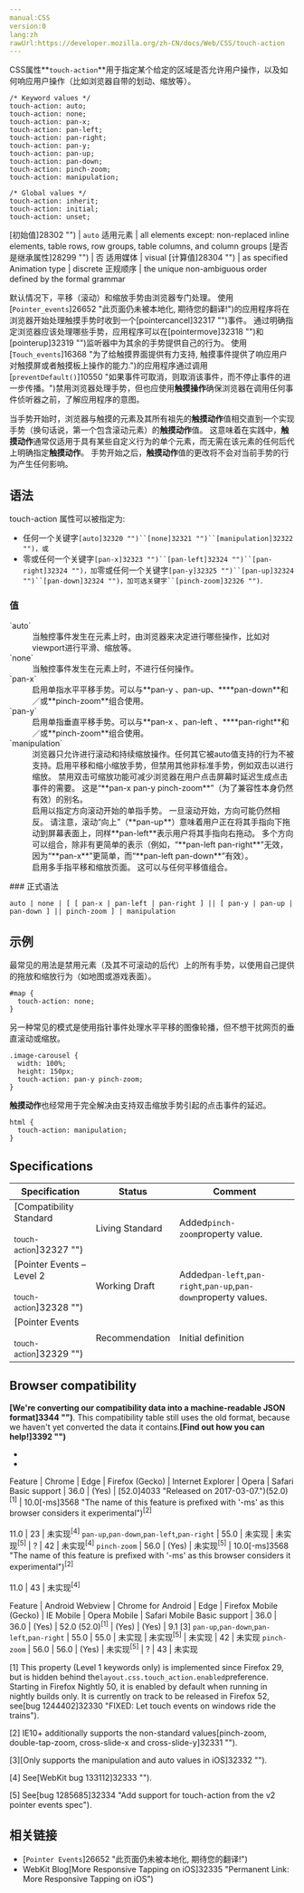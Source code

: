 ```yaml
---
manual:CSS
version:0
lang:zh
rawUrl:https://developer.mozilla.org/zh-CN/docs/Web/CSS/touch-action
---
```






CSS属性**`touch-action`**用于指定某个给定的区域是否允许用户操作，以及如何响应用户操作（比如浏览器自带的划动、缩放等）。


```
/* Keyword values */
touch-action: auto;
touch-action: none;
touch-action: pan-x;
touch-action: pan-left;
touch-action: pan-right;
touch-action: pan-y;
touch-action: pan-up;
touch-action: pan-down;
touch-action: pinch-zoom;
touch-action: manipulation;

/* Global values */
touch-action: inherit;
touch-action: initial;
touch-action: unset;
```

[初始值]28302 "") | `auto` 
适用元素 | all elements except: non-replaced inline elements, table rows, row groups, table columns, and column groups 
[是否是继承属性]28299 "") | 否 
适用媒体 | visual 
[计算值]28304 "") | as specified 
Animation type | discrete 
正规顺序 | the unique non-ambiguous order defined by the formal grammar 



默认情况下，平移（滚动）和缩放手势由浏览器专门处理。 使用[`Pointer_events`]26652 "此页面仍未被本地化, 期待您的翻译!")的应用程序将在浏览器开始处理触摸手势时收到一个[pointercancel]32317 "")事件。 通过明确指定浏览器应该处理哪些手势，应用程序可以在[pointermove]32318 "")和[pointerup]32319 "")监听器中为其余的手势提供自己的行为。 使用[`Touch_events`]16368 "为了给触摸界面提供有力支持, 触摸事件提供了响应用户对触摸屏或者触摸板上操作的能力.")的应用程序通过调用[`preventDefault()`]10550 "如果事件可取消，则取消该事件，而不停止事件的进一步传播。")禁用浏览器处理手势，但也应使用**触摸操作**确保浏览器在调用任何事件侦听器之前，了解应用程序的意图。



当手势开始时，浏览器与触摸的元素及其所有祖先的**触摸动作**值相交直到一个实现手势（换句话说，第一个包含滚动元素）的**触摸动作**值。 这意味着在实践中，**触摸动作**通常仅适用于具有某些自定义行为的单个元素，而无需在该元素的任何后代上明确指定**触摸动作**。 手势开始之后，**触摸动作**值的更改将不会对当前手势的行为产生任何影响。


## 语法<a name="语法"></a>


touch-action 属性可以被指定为:


* 任何一个关键字`[auto]32320 "")``[none]32321 "")``[manipulation]32322 "")，或`
* 零或任何一个关键字`[pan-x]32323 "")``[pan-left]32324 "")``[pan-right]32324 "")，加`零或任何一个关键字`[pan-y]32325 "")``[pan-up]32324 "")``[pan-down]32324 "")，加可选关键字``[pinch-zoom]32326 "")`.

### 值<a name="值"></a>
<dl><dt id=''>`auto`</dt><dd>当触控事件发生在元素上时，由浏览器来决定进行哪些操作，比如对viewport进行平滑、缩放等。</dd><dt id=''>`none`</dt><dd>当触控事件发生在元素上时，不进行任何操作。</dd><dt id=''>`pan-x`</dt><dd>启用单指水平平移手势。可以与**pan-y 、pan-up、****pan-down**和／或**pinch-zoom**组合使用。</dd><dt id=''>`pan-y`</dt><dd>启用单指垂直平移手势。可以与**pan-x 、pan-left 、****pan-right**和／或**pinch-zoom**组合使用。</dd><dt id=''>`manipulation`</dt><dd>浏览器只允许进行滚动和持续缩放操作。任何其它被auto值支持的行为不被支持。启用平移和缩小缩放手势，但禁用其他非标准手势，例如双击以进行缩放。 禁用双击可缩放功能可减少浏览器在用户点击屏幕时延迟生成点击事件的需要。 这是“**pan-x pan-y pinch-zoom**”（为了兼容性本身仍然有效）的别名。</dd><dt id=''></dt><dd>启用以指定方向滚动开始的单指手势。 一旦滚动开始，方向可能仍然相反。 请注意，滚动“向上”（**pan-up**）意味着用户正在将其手指向下拖动到屏幕表面上，同样**pan-left**表示用户将其手指向右拖动。 多个方向可以组合，除非有更简单的表示（例如，“**pan-left pan-right**”无效，因为“**pan-x**”更简单，而“**pan-left pan-down**”有效）。</dd><dt id=''></dt><dd>启用多手指平移和缩放页面。 这可以与任何平移值组合。</dd></dl>
### 正式语法<a name="正式语法"></a>

```
auto | none | [ [ pan-x | pan-left | pan-right ] || [ pan-y | pan-up | pan-down ] || pinch-zoom ] | manipulation
```

## 示例<a name="示例"></a>


最常见的用法是禁用元素（及其不可滚动的后代）上的所有手势，以使用自己提供的拖放和缩放行为（如地图或游戏表面）。


```
#map {
  touch-action: none;
}
```


另一种常见的模式是使用指针事件处理水平平移的图像轮播，但不想干扰网页的垂直滚动或缩放。


```
.image-carousel {
  width: 100%;
  height: 150px;
  touch-action: pan-y pinch-zoom;
}
```


**触摸动作**也经常用于完全解决由支持双击缩放手势引起的点击事件的延迟。


```
html {
  touch-action: manipulation;
}
```

## Specifications<a name="Specifications"></a>

Specification | Status | Comment 
 ---  |  ---  |  ---  | 
[Compatibility Standard<br></br><small>touch-action</small>]32327 "") | Living Standard | Added`pinch-zoom`property value. 
[Pointer Events – Level 2<br></br><small>touch-action</small>]32328 "") | Working Draft | Added`pan-left`,`pan-right`,`pan-up`,`pan-down`property values. 
[Pointer Events<br></br><small>touch-action</small>]32329 "") | Recommendation | Initial definition 


## Browser compatibility<a name="Browser_compatibility"></a>


**[We&#39;re converting our compatibility data into a machine-readable JSON format]3344 "")**. This compatibility table still uses the old format, because we haven&#39;t yet converted the data it contains.**[Find out how you can help!]3392 "")**


* 
* 

Feature | Chrome | Edge | Firefox (Gecko) | Internet Explorer | Opera | Safari 
Basic support | 36.0 | (Yes) | [52.0]4033 "Released on 2017-03-07.")(52.0)<sup>[1]</sup> | 10.0[-ms]3568 "The name of this feature is prefixed with '-ms' as this browser considers it experimental")<sup>[2]</sup><br></br>11.0 | 23 | 未实现<sup>[4]</sup> 
`pan-up`,`pan-down`,`pan-left`,`pan-right` | 55.0 | 未实现 | 未实现<sup>[5]</sup> | ? | 42 | 未实现<sup>[4]</sup> 
`pinch-zoom` | 56.0 | (Yes) | 未实现<sup>[5]</sup> | 10.0[-ms]3568 "The name of this feature is prefixed with '-ms' as this browser considers it experimental")<sup>[2]</sup><br></br>11.0 | 43 | 未实现<sup>[4]</sup> 


Feature | Android Webview | Chrome for Android | Edge | Firefox Mobile (Gecko) | IE Mobile | Opera Mobile | Safari Mobile 
Basic support | 36.0 | 36.0 | (Yes) | 52.0 (52.0)<sup>[1]</sup> | (Yes) | (Yes) | 9.1 [3] 
`pan-up`,`pan-down`,`pan-left`,`pan-right` | 55.0 | 55.0 | 未实现 | 未实现<sup>[5]</sup> | 未实现 | 42 | 未实现 
`pinch-zoom` | 56.0 | 56.0 | (Yes) | 未实现<sup>[5]</sup> | ? | 43 | 未实现 



[1] This property (Level 1 keywords only) is implemented since Firefox 29, but is hidden behind the`layout.css.touch_action.enabled`preference. Starting in Firefox Nightly 50, it is enabled by default when running in nightly builds only. It is currently on track to be released in Firefox 52, see[bug 1244402]32330 "FIXED: Let touch events on windows ride the trains").



[2] IE10+ additionally supports the non-standard values[pinch-zoom, double-tap-zoom, cross-slide-x and cross-slide-y]32331 "").



[3][Only supports the manipulation and auto values in iOS]32332 "").



[4] See[WebKit bug 133112]32333 "").



[5] See[bug 1285685]32334 "Add support for touch-action from the v2 pointer events spec").




## 相关链接<a name="相关链接"></a>

* [`Pointer Events`]26652 "此页面仍未被本地化, 期待您的翻译!")
* WebKit Blog[More Responsive Tapping on iOS]32335 "Permanent Link: More Responsive Tapping on iOS")



